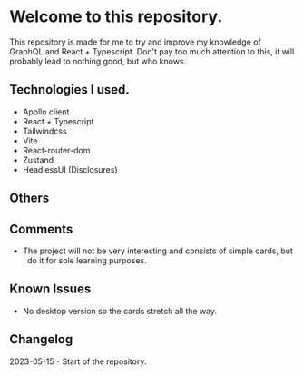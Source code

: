 # Welcome to this repository.

This repository is made for me to try and improve my knowledge of GraphQL and React + Typescript. Don't pay too much attention to this, it will probably lead to nothing good, but who knows.

## Technologies I used.

- Apollo client
- React + Typescript
- Tailwindcss
- Vite
- React-router-dom
- Zustand
- HeadlessUI (Disclosures)

## Others

## Comments 

- The project will not be very interesting and consists of simple cards, but I do it for sole learning purposes. 

## Known Issues

- No desktop version so the cards stretch all the way.

## Changelog

2023-05-15 - Start of the repository.


